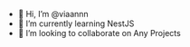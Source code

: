 - 👋 Hi, I’m @viaannn
- 🌱 I’m currently learning NestJS
- 💞️ I’m looking to collaborate on Any Projects

<!---
viaannn/viaannn is a ✨ special ✨ repository because its `README.md` (this file) appears on your GitHub profile.
You can click the Preview link to take a look at your changes.
--->
